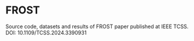 # FROST
Source code, datasets and results of FROST paper published at IEEE TCSS. DOI: 10.1109/TCSS.2024.3390931

